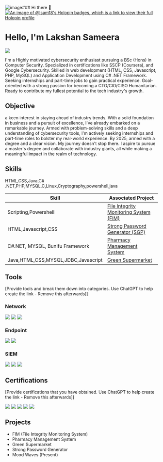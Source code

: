 ![image](https://github.com/Lsam18/Lsam18/assets/115799412/bf53ae07-b431-4b4a-ba9d-578d8f42e327)### Hi there 👋
[![An image of @lsam18's Holopin badges, which is a link to view their full Holopin profile](https://holopin.me/lsam18)](https://holopin.io/@lsam18)

<!--
📧 Email: lakshan.sam28@gmail.com

🌐 Portfolio: https://lsam18.github.io/Lsam.Code/

I am a driven Cybersecurity enthusiast currently pursuing a BSc (Hons) in Computer Security. I hold various certifications, including SSCP (Coursera), Google Cybersecurity, Security Blue Team Pathway, and IBM Cybersecurity Analyst Professional. My areas of expertise include web development, C# .NET Framework, Digital Forensics, Darkweb Operations, and problem-solving. Passionate about utilizing technology for humanitarian impact, I aspire to a future role as CTO/CIO/CISO.

- 🔭 I’m currently working on : Thought Visualization Web Application
Mood Waves - Oct 2023 to Present

Leading a group project in the development of the "Mood Waves" Social Media Web Application, allowing users to express complex emotions through abstract visual representations and curated music. AI enhanced Through Advanced Sentiment Analysis1 
Implementing robust encryption and content control measures to ensure user privacy and security.

-->

# Hello, I'm Lakshan Sameera
<a href="https://www.linkedin.com/in/lsam/"><img src="https://img.shields.io/badge/-LinkedIn-0072b1?&style=for-the-badge&logo=linkedin&logoColor=white" /></a>

I'm a Highly motivated cybersecurity enthusiast pursuing a BSc (Hons) in Computer Security. Specialized in certifications like SSCP (Coursera), and Google Cybersecurity. Skilled in web development (HTML, CSS, Javascript, PHP, MySQL) and Application Development using C# .NET Framework. Seeking internships and part-time jobs to gain practical experience. Goal-oriented with a strong passion for becoming a CTO/CIO/CISO Humanitarian. Ready to contribute my fullest potential to the tech industry's growth.

## Objective
a keen interest in staying ahead of industry trends. With a solid foundation
in business and a pursuit of excellence, I've already embarked on a remarkable journey. Armed with problem-solving skills and a deep understanding of cybersecurity
tools, I'm actively seeking internships and part-time roles to bolster my real-world experience. By 2025, armed with a degree and a clear vision. My journey
doesn't stop there. I aspire to pursue a master's degree and collaborate with industry giants, all while making a meaningful
impact in the realm of technology.

## Skills
HTML,CSS,Java,C# .NET,PHP,MYSQL,C,Linux,Cryptography,powershell,java

| Skill                                         | Associated Project         |
|-----------------------------------------------|----------------------------|
| Scripting,Powershell                          | <a href = "https://github.com/Lsam18/FIM-System.git"> File Integrity Monitoring System (FIM) </a>|
| HTML,Javascript,CSS                           | <a href="https://lsam18.github.io/SPG/">Strong Password Generator (SGP)</a>|
| C#.NET, MYSQL, Bunifu Framework               | <a href = "https://github.com/Lsam18/Goodness_Pharmacy.git"> Pharmacy Management System </a>|
| Java,HTML,CSS,MYSQL,JDBC,Javascript           | <a href = "https://github.com/Lsam18/Green_Market.git">Green Supermarket</a>|


## Tools
[Provide tools and break them down into categories. Use ChatGPT to help create the link - Remove this afterwards]]

### Network
<div>
    <img src="https://img.shields.io/badge/-Wireshark-1679A7?&style=for-the-badge&logo=Wireshark&logoColor=white" />
    <img src="https://img.shields.io/badge/-Suricata-EF3B2D?&style=for-the-badge&logo=Suricata&logoColor=white" />
    <img src="https://img.shields.io/badge/-Zeek-777BB4?&style=for-the-badge&logo=Zeek&logoColor=white" />
</div>

### Endpoint
<div>
    <img src="https://img.shields.io/badge/-Microsoft_Defender_for_Endpoint-00A4EF?&style=for-the-badge&logo=Microsoft&logoColor=white" />
    <img src="https://img.shields.io/badge/-Velociraptor-4B275F?&style=for-the-badge&logo=Velociraptor&logoColor=white" />
</div>

### SIEM
<div>
    <img src="https://img.shields.io/badge/-Microsoft_Sentinel-0078D4?&style=for-the-badge&logo=Microsoft&logoColor=white" />
    <img src="https://img.shields.io/badge/-Splunk-000000?&style=for-the-badge&logo=Splunk&logoColor=white" />
    <img src="https://img.shields.io/badge/-Elastic-005571?&style=for-the-badge&logo=Elastic&logoColor=white" />
</div>

## Certifications
[Provide certifications that you have obtained. Use ChatGPT to help create the link - Remove this afterwards]]
<div>
<img src="https://images.credly.com/size/680x680/images/0bf0f2da-a699-4c82-82e2-56dcf1f2e1c7/image.png" />
<img src="https://images.credly.com/size/680x680/images/a850079a-75bb-41e1-adae-dedfabcf597c/Professional_Certificate_-_IBM_Cybersecurity_Analyst.png" />
<img src="https://images.credly.com/size/680x680/images/441578ec-c0f3-46cc-95fc-86b27e90cf4f/image.png" />
<img src="https://images.credly.com/size/680x680/images/af8c6b4e-fc31-47c4-8dcb-eb7a2065dc5b/I2CS__1_.png" />
<img src="https://images.credly.com/size/680x680/images/4a42b9d2-df71-4d99-9bac-6069634b988a/Penetration_Testing_-_Inc_Response_Forensics.png" />
</div>

## Projects
- FIM (File Integrity Monitoring System)
- Pharmacy Management System
- Green Supermarket
- Strong Password Generator
- Mood Waves (Present) 
